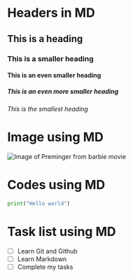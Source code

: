 # Headers in MD
## This is a heading
### This is a smaller heading
#### This is an even smaller heading
##### This is an even more smaller heading
###### This is the smallest heading

# Image using MD

![Image of Preminger from barbie movie](https://cdn.britannica.com/70/94870-050-2ECAB6AD/Cats-Eye-nebula.jpg)

# Codes using MD

```python
print("Hello world")
```

# Task list using MD

- [ ] Learn Git and Github
- [ ] Learn Markdown
- [ ] Complete my tasks

